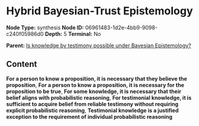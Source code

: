 # Hybrid Bayesian-Trust Epistemology

**Node Type:** synthesis
**Node ID:** 06961483-1d2e-4bb9-9098-c240f05986d0
**Depth:** 5
**Terminal:** No

**Parent:** [Is knowledge by testimony possible under Bayesian Epistemology?](is-knowledge-by-testimony-possible-under-bayesian-epistemology-antithesis-0862019a-18ae-4ad1-b54d-90df4e0d51e9.md)

## Content

**For a person to know a proposition, it is necessary that they believe the proposition**, **For a person to know a proposition, it is necessary for the proposition to be true**, **For some knowledge, it is necessary that their belief aligns with probabilistic reasoning**, **For testimonial knowledge, it is sufficient to acquire belief from reliable testimony without requiring explicit probabilistic reasoning**, **Testimonial knowledge is a justified exception to the requirement of individual probabilistic reasoning**
